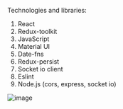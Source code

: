 Technologies and libraries:
1. React
2. Redux-toolkit
3. JavaScript
4. Material UI
5. Date-fns
6. Redux-persist
7. Socket io client
8. Eslint
9. Node.js (cors, express, socket io)


![image](https://user-images.githubusercontent.com/93431655/209467790-9a7c30a7-dd55-4ef9-8192-dcd23a9f10aa.png)
